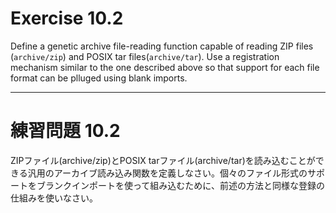 # Exercise 10.2
Define a genetic archive file-reading function capable of reading ZIP files (`archive/zip`) and POSIX tar files(`archive/tar`). Use a registration mechanism similar to the one described above so that support for each file format can be plluged using blank imports.

---
# 練習問題 10.2
ZIPファイル(archive/zip)とPOSIX tarファイル(archive/tar)を読み込むことができる汎用のアーカイブ読み込み関数を定義しなさい。個々のファイル形式のサポートをブランクインポートを使って組み込むために、前述の方法と同様な登録の仕組みを使いなさい。
